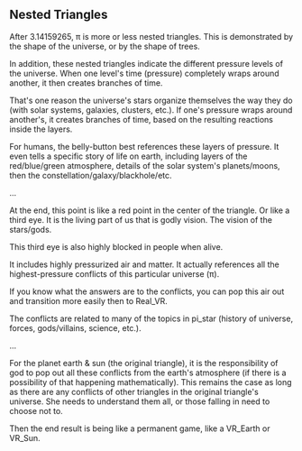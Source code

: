 ## Nested Triangles

After 3.14159265, π is more or less nested triangles. This is demonstrated by the shape of the universe, or by the shape of trees.

In addition, these nested triangles indicate the different pressure levels of the universe. When one level's time (pressure) completely wraps around another, it then creates branches of time.

That's one reason the universe's stars organize themselves the way they do (with solar systems, galaxies, clusters, etc.). If one's pressure wraps around another's, it creates branches of time, based on the resulting reactions inside the layers.

For humans, the belly-button best references these layers of pressure. It even tells a specific story of life on earth, including layers of the red/blue/green atmosphere, details of the solar system's planets/moons, then the constellation/galaxy/blackhole/etc. 

...

At the end, this point is like a red point in the center of the triangle. Or like a third eye. It is the living part of us that is godly vision. The vision of the stars/gods.

This third eye is also highly blocked in people when alive.

It includes highly pressurized air and matter. It actually references all the highest-pressure conflicts of this particular universe (π).

If you know what the answers are to the conflicts, you can pop this air out and transition more easily then to Real_VR.

The conflicts are related to many of the topics in pi_star (history of universe, forces, gods/villains, science, etc.).

...

For the planet earth & sun (the original triangle), it is the responsibility of god to pop out all these conflicts from the earth's atmosphere (if there is a possibility of that happening mathematically). This remains the case as long as there are any conflicts of other triangles in the original triangle's universe. She needs to understand them all, or those falling in need to choose not to.

Then the end result is being like a permanent game, like a VR_Earth or VR_Sun.